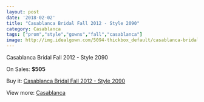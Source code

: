 ```yaml
---
layout: post
date: '2018-02-02'
title: "Casablanca Bridal Fall 2012 - Style 2090"
category: Casablanca
tags: ["prom","style","gowns","fall","casablanca"]
image: http://img.idealgown.com/5094-thickbox_default/casablanca-bridal-fall-2012-style-2090.jpg
---
```

Casablanca Bridal Fall 2012 - Style 2090

On Sales: **$505**
<a href="https://www.idealgown.com/en/casablanca/2282-casablanca-bridal-fall-2012-style-2090.html"><amp-img layout="responsive" width="600" height="600" src="//img.idealgown.com/5094-thickbox_default/casablanca-bridal-fall-2012-style-2090.jpg" alt="Casablanca Bridal Fall 2012 - Style 2090 0" /></a>
<a href="https://www.idealgown.com/en/casablanca/2282-casablanca-bridal-fall-2012-style-2090.html"><amp-img layout="responsive" width="600" height="600" src="//img.idealgown.com/5096-thickbox_default/casablanca-bridal-fall-2012-style-2090.jpg" alt="Casablanca Bridal Fall 2012 - Style 2090 1" /></a>
<a href="https://www.idealgown.com/en/casablanca/2282-casablanca-bridal-fall-2012-style-2090.html"><amp-img layout="responsive" width="600" height="600" src="//img.idealgown.com/5095-thickbox_default/casablanca-bridal-fall-2012-style-2090.jpg" alt="Casablanca Bridal Fall 2012 - Style 2090 2" /></a>

Buy it: [Casablanca Bridal Fall 2012 - Style 2090](https://www.idealgown.com/en/casablanca/2282-casablanca-bridal-fall-2012-style-2090.html "Casablanca Bridal Fall 2012 - Style 2090")

View more: [Casablanca](https://www.idealgown.com/en/31-casablanca "Casablanca")